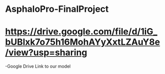 # AsphaloPro-FinalProject

# https://drive.google.com/file/d/1iG_bUBlxk7o75h16MohAYyXxtLZAuY8e/view?usp=sharing 

-Google Drive Link to our model
